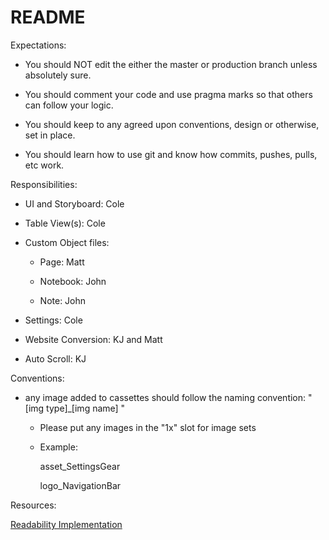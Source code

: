 # README #

Expectations:

* You should NOT edit the either the master or production branch unless absolutely sure.

* You should comment your code and use pragma marks so that others can follow your logic.

* You should keep to any agreed upon conventions, design or otherwise, set in place.

* You should learn how to use git and know how commits, pushes, pulls, etc work.

Responsibilities:

* UI and Storyboard: Cole

* Table View(s): Cole

* Custom Object files:

     * Page: Matt

     * Notebook: John

     * Note: John

* Settings: Cole

* Website Conversion: KJ and Matt

* Auto Scroll: KJ

Conventions:

* any image added to cassettes should follow the naming convention: " [img type]_[img name] "

     * Please put any images in the "1x" slot for image sets
     
     * Example:
     
          asset_SettingsGear

          logo_NavigationBar

Resources:

[Readability Implementation](http://stackoverflow.com/questions/7657553/ios-access-to-safari-reader-feature-through-uiwebview)